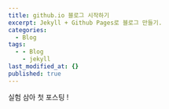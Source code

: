 ```yaml
---
title: github.io 블로그 시작하기
excerpt: Jekyll + Github Pages로 블로그 만들기.
categories:
  - Blog
tags:
  - - Blog
    - jekyll
last_modified_at: {}
published: true
---
```


실험 삼아 첫 포스팅 !
